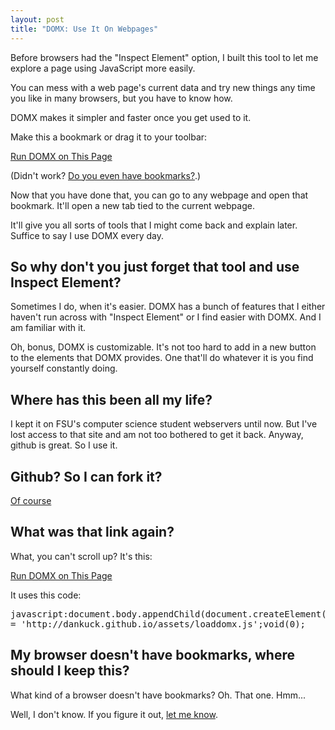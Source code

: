 ```yaml
---
layout: post
title: "DOMX: Use It On Webpages"
---
```


Before browsers had the "Inspect Element" option, I built this tool to let me explore a page using JavaScript more easily.

You can mess with a web page's current data and try new things any time you like in many browsers, but you have to know how.

DOMX makes it simpler and faster once you get used to it. 

Make this a bookmark or drag it to your toolbar:

<a href="javascript:document.body.appendChild(document.createElement('script')).src = 'http://dankuck.github.io/assets/loaddomx.js';void(0);"
	class="button">Run DOMX on This Page</a>
	
(Didn't work? <a href="#nobookmarks">Do you even have bookmarks?</a>.)

Now that you have done that, you can go to any webpage and open that bookmark. It'll open a new tab tied to the current webpage.

It'll give you all sorts of tools that I might come back and explain later. Suffice to say I use DOMX every day.

## So why don't you just forget that tool and use Inspect Element?

Sometimes I do, when it's easier. DOMX has a bunch of features that I either haven't run across with "Inspect Element" or
I find easier with DOMX. And I am familiar with it.

Oh, bonus, DOMX is customizable. It's not too hard to add in a new button to the elements that DOMX provides. One that'll
do whatever it is you find yourself constantly doing.

## Where has this been all my life?

I kept it on FSU's computer science student webservers until now. But I've lost access to that site and am not too bothered to get it 
back. Anyway, github is great. So I use it.

## Github? So I can fork it?

<a href="https://github.com/dankuck/domx">Of course</a>
	
## What was that link again?

What, you can't scroll up? It's this:

<a href="javascript:document.body.appendChild(document.createElement('script')).src = 'http://dankuck.github.io/assets/loaddomx.js';void(0);"
	class="button">Run DOMX on This Page</a>

It uses this code:

<pre>
javascript:document.body.appendChild(document.createElement('script')).src 
= 'http://dankuck.github.io/assets/loaddomx.js';void(0);
</pre>

<a name="nobookmarks"></a>

## My browser doesn't have bookmarks, where should I keep this?

What kind of a browser doesn't have bookmarks? Oh. That one. Hmm...

Well, I don't know. If you figure it out, <a href="/contact/dankuck.html">let me know</a>.
